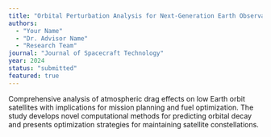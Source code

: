 ```yaml
---
title: "Orbital Perturbation Analysis for Next-Generation Earth Observation Satellites"
authors: 
  - "Your Name"
  - "Dr. Advisor Name"
  - "Research Team"
journal: "Journal of Spacecraft Technology"
year: 2024
status: "submitted"
featured: true
---
```


Comprehensive analysis of atmospheric drag effects on low Earth orbit satellites with implications for mission planning and fuel optimization. The study develops novel computational methods for predicting orbital decay and presents optimization strategies for maintaining satellite constellations.



